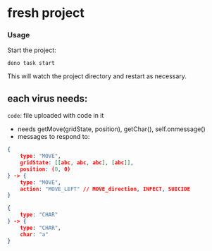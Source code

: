 # fresh project

### Usage

Start the project:

```
deno task start
```

This will watch the project directory and restart as necessary.


## each virus needs:

`code`: file uploaded with code in it
- needs getMove(gridState, position), getChar(), self.onmessage()
- messages to respond to:
```json
{
    type: "MOVE",
    gridState: [[abc, abc, abc], [abc]],
    position: (0, 0)
} -> {
    type: "MOVE",
    action: "MOVE_LEFT" // MOVE_direction, INFECT, SUICIDE
}
```
```json
{
    type: "CHAR"
} -> {
    type: "CHAR",
    char: "a"
}
```
